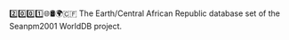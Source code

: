 2️⃣️0️⃣️0️⃣️1️⃣️🌐️🛢️🌍️🇨🇫️ The Earth/Central African Republic database set of the Seanpm2001 WorldDB project.
